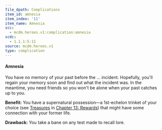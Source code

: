 ```yaml
---
file_dpath: Complications
item_id: amnesia
item_index: '11'
item_name: Amnesia
scc:
  - mcdm.heroes.v1:complication:amnesia
scdc:
  - 1.1.1:5:11
source: mcdm.heroes.v1
type: complication
---
```


#### Amnesia

You have no memory of your past before the … incident. Hopefully, you'll regain your memory soon and find out what the incident was. In the meantime, you need friends so you won't be alone when your past catches up to you.

**Benefit:** You have a supernatural possession—a 1st-echelon trinket of your choice (see [Treasures](#page-327-2) in [Chapter 13: Rewards](#page-327-1)) that might have some connection with your former life.

**Drawback:** You take a bane on any test made to recall lore.
